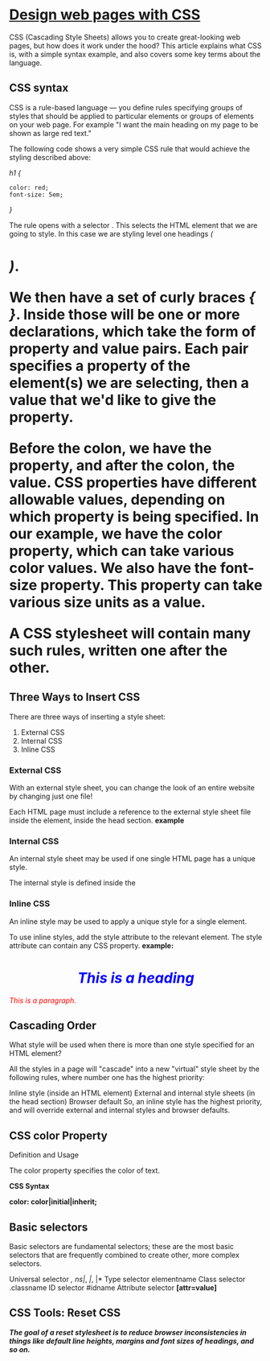# [Design web pages with CSS](https://developer.mozilla.org/en-US/docs/Learn/CSS/First_steps/What_is_CSS)

CSS (Cascading Style Sheets) allows you to create great-looking web pages, but how does it work under the hood? This article explains what CSS is, with a simple syntax example, and also covers some key terms about the language.

## CSS syntax

CSS is a rule-based language — you define rules specifying groups of styles that should be applied to particular elements or groups of elements on your web page. For example "I want the main heading on my page to be shown as large red text."

The following code shows a very simple CSS rule that would achieve the styling described above:

*h1 {*

    color: red;
    font-size: 5em;
*}*

The rule opens with a selector . This selects the HTML element that we are going to style. In this case we are styling level one headings *(<h1>)*.

We then have a set of curly braces *{ }*. Inside those will be one or more declarations, which take the form of property and value pairs. Each pair specifies a property of the element(s) we are selecting, then a value that we'd like to give the property.

Before the colon, we have the property, and after the colon, the value. CSS properties have different allowable values, depending on which property is being specified. In our example, we have the color property, which can take various color values. We also have the font-size property. This property can take various size units as a value.

A CSS stylesheet will contain many such rules, written one after the other.

## Three Ways to Insert CSS

There are three ways of inserting a style sheet:

1. External CSS
2. Internal CSS
3. Inline CSS

### External CSS
With an external style sheet, you can change the look of an entire website by changing just one file!

Each HTML page must include a reference to the external style sheet file inside the *<link>* element, inside the head section.
**example**

**<link rel="stylesheet" href="mystyle.css">**


### Internal CSS
An internal style sheet may be used if one single HTML page has a unique style.

The internal style is defined inside the *<style>* element, inside the head section.

**example**
*<head>*
*<style>*

body {
  background-color: linen;
}

h1 {
  color: maroon;
  margin-left: 40px;
}

*</style>*

*</head>*

### Inline CSS

An inline style may be used to apply a unique style for a single element.

To use inline styles, add the style attribute to the relevant element. The style attribute can contain any CSS property.
**example:**

*<h1 style="color:blue;text-align:center;">This is a heading</h1>*

*<p style="color:red;">This is a paragraph.</p>*


## Cascading Order
What style will be used when there is more than one style specified for an HTML element?

All the styles in a page will "cascade" into a new "virtual" style sheet by the following rules, where number one has the highest priority:

Inline style (inside an HTML element)
External and internal style sheets (in the head section)
Browser default
So, an inline style has the highest priority, and will override external and internal styles and browser defaults.

## CSS color Property
Definition and Usage

The color property specifies the color of text.

**CSS Syntax**

**color: color|initial|inherit;**


## Basic selectors
Basic selectors are fundamental selectors; these are the most basic selectors that are frequently combined to create other, more complex selectors.

Universal selector *, ns|*, *|*, |*
Type selector elementname
Class selector .classname
ID selector #idname
Attribute selector **[attr=value]**

## CSS Tools: Reset CSS

***The goal of a reset stylesheet is to reduce browser inconsistencies in things like default line heights, margins and font sizes of headings, and so on.*** 